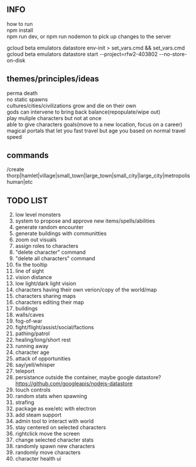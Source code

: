 ## INFO
how to run  
npm install  
npm run dev, or npm run nodemon to pick up changes to the server 

gcloud beta emulators datastore env-init > set_vars.cmd && set_vars.cmd
gcloud beta emulators datastore start --project=rfw2-403802 --no-store-on-disk 


## themes/principles/ideas
perma death  
no static spawns  
cultures/cities/civilizations grow and die on their own  
gods can intervene to bring back balance(repopulate/wipe out)  
play muliple characters but not at once  
able to give characters goals(move to a new location, focus on a career)  
magical portals that let you fast travel but age you based on normal travel speed

## commands
/create thorp|hamlet|village|small_town|large_town|small_city|large_city|metropolis human|etc

## TODO LIST
2. low level monsters
3. system to propose and approve new items/spells/abilities
4. generate random encounter
5. generate buildings with communitties
6. zoom out visuals
7. assign roles to characters
8. "delete character" command
9. "delete all characters" command
10. fix the tooltip
11. line of sight
12. vision distance
13. low light/dark light vision
14. characters having their own verion/copy of the world/map
15. characters sharing maps
16. characters editing their map
17. buildings
18. walls/caves
19. fog-of-war
20. fight/flight/assist/social/factions
21. pathing/patrol
22. healing/long/short rest
23. running away
24. character age
25. attack of opportunities
26. say/yell/whisper
27. teleport
28. persistance outside the container, maybe google datastore? https://github.com/googleapis/nodejs-datastore
29. touch controls
30. random stats when spawning 
31. strafing 
32. package as exe/etc with electron
33. add steam support
34. admin tool to interact with world
35. stay centered on selected characters
36. rightclick move the screen
37. change selected character stats
38. randomly spawn new characters
39. randomly move characters
40. character health ui